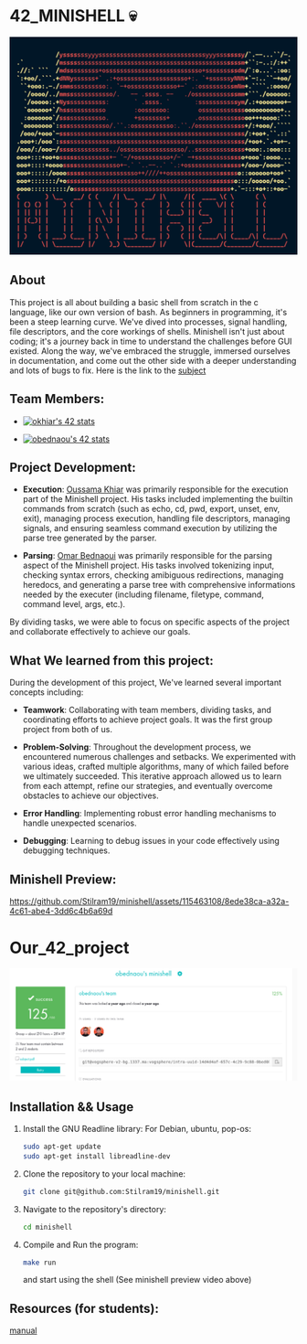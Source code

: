 # 42_MINISHELL 💀

![](resources/intro.png)

## About

This project is all about building a basic shell from scratch in the c language, like our own version of bash. As beginners in programming, it's been a steep learning curve. We've dived into processes, signal handling, file descriptors, and the core workings of shells. Minishell isn't just about coding; it's a journey back in time to understand the challenges before GUI existed. Along the way, we've embraced the struggle, immersed ourselves in documentation, and come out the other side with a deeper understanding and lots of bugs to fix.
Here is the link to the [subject](https://cdn.intra.42.fr/pdf/pdf/65357/en.subject.pdf)

## Team Members:

- [![okhiar's 42 stats](https://badge.mediaplus.ma/darkblue/okhiar)](https://github.com/oakoudad/badge42)

- [![obednaou's 42 stats](https://badge.mediaplus.ma/darkblue/obednaou)](https://github.com/oakoudad/badge42)

## Project Development:

- **Execution**: [Oussama Khiar](https://github.com/ossamakhiar) was primarily responsible for the execution part of the Minishell project. His tasks included implementing the builtin commands from scratch (such as echo, cd, pwd, export, unset, env, exit), managing process execution, handling file descriptors, managing signals, and ensuring seamless command execution by utilizing the parse tree generated by the parser.

- **Parsing**: [Omar Bednaoui](https://github.com/Stilram19) was primarily responsible for the parsing aspect of the Minishell project. His tasks involved tokenizing input, checking syntax errors, checking amibiguous redirections, managing heredocs, and generating a parse tree with comprehensive informations needed by the executer (including filename, filetype, command, command level, args, etc.).

By dividing tasks, we were able to focus on specific aspects of the project and collaborate effectively to achieve our goals.

## What We learned from this project:

During the development of this project, We've learned several important concepts including:

- **Teamwork**: Collaborating with team members, dividing tasks, and coordinating efforts to achieve project goals. It was the first group project from both of us.

- **Problem-Solving**: Throughout the development process, we encountered numerous challenges and setbacks. We experimented with various ideas, crafted multiple algorithms, many of which failed before we ultimately succeeded. This iterative approach allowed us to learn from each attempt, refine our strategies, and eventually overcome obstacles to achieve our objectives.

- **Error Handling**: Implementing robust error handling mechanisms to handle unexpected scenarios.

- **Debugging**: Learning to debug issues in your code effectively using debugging techniques.

## Minishell Preview:

https://github.com/Stilram19/minishell/assets/115463108/8ede38ca-a32a-4c61-abe4-3dd6c4b6a69d

# Our_42_project

![](resources/my_project.png)

## Installation && Usage

1. Install the GNU Readline library:
    For Debian, ubuntu, pop-os:

    ```bash
    sudo apt-get update
    sudo apt-get install libreadline-dev
    ```

2. Clone the repository to your local machine:

   ```bash
   git clone git@github.com:Stilram19/minishell.git
   ```

3. Navigate to the repository's directory:

    ```bash
    cd minishell
    ```

4. Compile and Run the program:

   ``` bash
   make run
   ```

   and start using the shell (See minishell preview video above)

## Resources (for students):

[manual](https://pubs.opengroup.org/onlinepubs/009695399/utilities/xcu_chap02.html)
